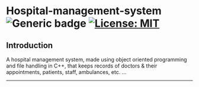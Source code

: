 
# Hospital-management-system &nbsp; ![Generic badge](https://img.shields.io/badge/Semester-Project-red.svg) [![License: MIT](https://img.shields.io/badge/License-MIT-yellow.svg)](https://en.wikipedia.org/wiki/MIT_License)  
## Introduction
A hospital management system, made using object oriented programming and file handling in C++, that keeps records of doctors & their appointments, patients, staff, ambulances, etc. ...

___

 
